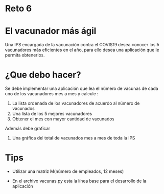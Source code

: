 # Reto 6
# El vacunador más ágil
Una IPS encargada de la vacunación contra el COVIS19 desea conocer los  5 vacunadores más eficientes en el año, para ello desea una aplicación que le permita obtenerlos.

# ¿Que debo hacer?

Se debe implementar una aplicación que lea el número de vacunas de cada uno de los vacunadores mes a mes y calcule :

1.   La lista ordenada de los vacunadores de acuerdo al número de vacunados
2.   Una lista de los 5 mejores vacunadores 
3.   Obtener el mes con mayor cantidad de vacunados

Además debe graficar

1.  Una gráfica del total de vacunados mes a mes de toda la IPS

# Tips

*  Utilizar una matriz M(número de empleados, 12 meses)

* En el archivo vacunas.py esta la línea base para el desarrollo de la aplicación





